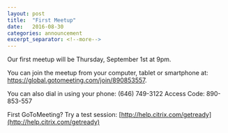 ```yaml
---
layout: post
title:  "First Meetup"
date:   2016-08-30
categories: announcement
excerpt_separator: <!--more-->
---
```

	
Our first meetup will be Thursday, September 1st at 9pm. 

You can join the meetup from your computer, tablet or smartphone at: https://global.gotomeeting.com/join/890853557.

You can also dial in using your phone: (646) 749-3122
Access Code: 890-853-557

First GoToMeeting? Try a test session: [http://help.citrix.com/getready](http://help.citrix.com/getready)

